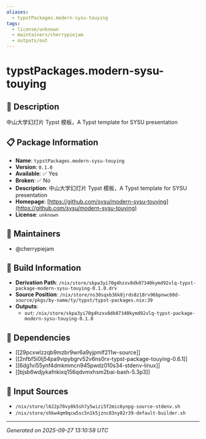 ```yaml
---
aliases:
  - typstPackages.modern-sysu-touying
tags:
  - license/unknown
  - maintainers/cherrypiejam
  - outputs/out
---
```


# typstPackages.modern-sysu-touying

## 📝 Description

中山大学幻灯片 Typst 模板，A Typst template for SYSU presentation

## 📋 Package Information

- **Name**: `typstPackages.modern-sysu-touying`
- **Version**: `0.1.0`
- **Available**: ✅ Yes
- **Broken**: ✅ No
- **Description**: 中山大学幻灯片 Typst 模板，A Typst template for SYSU presentation
- **Homepage**: [https://github.com/sysu/modern-sysu-touying](https://github.com/sysu/modern-sysu-touying)
- **License**: `unknown`
## 👥 Maintainers

- @cherrypiejam


## 🔧 Build Information

- **Derivation Path**: `/nix/store/skpa3yi70g4hzxv8dk07340kymd92vlq-typst-package-modern-sysu-touying-0.1.0.drv`
- **Source Position**: `/nix/store/ns30sqxb36k8jrds8z18rv96bpnwc60d-source/pkgs/by-name/ty/typst/typst-packages.nix:39`
- **Outputs**:
  - `out`:  `/nix/store/skpa3yi70g4hzxv8dk07340kymd92vlq-typst-package-modern-sysu-touying-0.1.0`

## 🔗 Dependencies

- [[29pcxwlzzqb9mzbr9wr6a9yjpmlf211w-source]]
- [[2nfbf5i0lj54pa9vipybgrv52v6ns0rx-typst-package-touying-0.6.1]]
- [[6dg1vi55ynf4dmkmmcn945pwdz010s34-stdenv-linux]]
- [[bjsb6wdjykafnkixq156qdvmxhsm2bai-bash-5.3p3]]

## 📁 Input Sources

- `/nix/store/l622p70vy8k5sh7y5wizi5f2mic6ynpg-source-stdenv.sh`
- `/nix/store/shkw4qm9qcw5sc5n1k5jznc83ny02r39-default-builder.sh`

---
*Generated on 2025-09-27 13:10:58 UTC*
